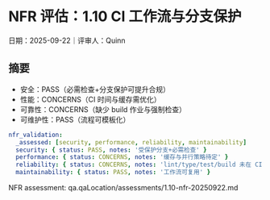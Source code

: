 # NFR 评估：1.10 CI 工作流与分支保护

日期：2025-09-22｜评审人：Quinn

## 摘要

- 安全：PASS（必需检查+分支保护可提升合规）
- 性能：CONCERNS（CI 时间与缓存需优化）
- 可靠性：CONCERNS（缺少 build 作业与强制检查）
- 可维护性：PASS（流程可模板化）

```yaml
nfr_validation:
  _assessed: [security, performance, reliability, maintainability]
  security: { status: PASS, notes: '受保护分支+必需检查' }
  performance: { status: CONCERNS, notes: '缓存与并行策略待定' }
  reliability: { status: CONCERNS, notes: 'lint/type/test/build 未在 CI 强制' }
  maintainability: { status: PASS, notes: '工作流可复用' }
```

NFR assessment: qa.qaLocation/assessments/1.10-nfr-20250922.md

